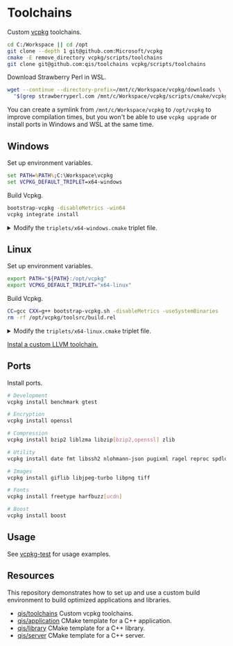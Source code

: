 # Toolchains
Custom [vcpkg](https://github.com/Microsoft/vcpkg) toolchains.

<!--
```sh
cd C:/Workspace || cd /opt
git clone git@github.com:Microsoft/vcpkg
cmake -E remove_directory vcpkg/scripts/toolchains
git clone git@github.com:qis/toolchains vcpkg/scripts/toolchains
```
-->

```sh
cd C:/Workspace || cd /opt
git clone --depth 1 git@github.com:Microsoft/vcpkg
cmake -E remove_directory vcpkg/scripts/toolchains
git clone git@github.com:qis/toolchains vcpkg/scripts/toolchains
```

Download Strawberry Perl in WSL.

```sh
wget --continue --directory-prefix=/mnt/c/Workspace/vcpkg/downloads \
  "$(grep strawberryperl.com /mnt/c/Workspace/vcpkg/scripts/cmake/vcpkg_find_acquire_program.cmake | cut -d\" -f2)"
```

You can create a symlink from `/mnt/c/Workspace/vcpkg` to `/opt/vcpkg` to improve compilation times, but you
won't be able to use `vcpkg upgrade` or install ports in Windows and WSL at the same time.

## Windows
Set up environment variables.

```cmd
set PATH=%PATH%;C:\Workspace\vcpkg
set VCPKG_DEFAULT_TRIPLET=x64-windows
```

Build Vcpkg.

```cmd
bootstrap-vcpkg -disableMetrics -win64
vcpkg integrate install
```

<details>
<summary>Modify the <code>triplets/x64-windows.cmake</code> triplet file.</summary>
Example for targeting specific CPUs and disabling exceptions and RTTI.

```cmake
set(VCPKG_TARGET_ARCHITECTURE x64)
set(VCPKG_CRT_LINKAGE dynamic)
set(VCPKG_LIBRARY_LINKAGE static)

set(VCPKG_C_FLAGS "/arch:AVX2 /favor:INTEL64")
set(VCPKG_CXX_FLAGS "/arch:AVX2 /favor:INTEL64 /EHs-c- /GR- /D_HAS_EXCEPTIONS=0 -DTBB_USE_EXCEPTIONS=0")

if(PORT STREQUAL "ragel")
  set(VCPKG_C_FLAGS "/arch:AVX2 /favor:INTEL64")
  set(VCPKG_CXX_FLAGS "/arch:AVX2 /favor:INTEL64")
endif()

if(PORT STREQUAL "fmt")
  set(VCPKG_CXX_FLAGS "${VCPKG_CXX_FLAGS} /DFMT_EXCEPTIONS=0")
endif()

if(PORT STREQUAL "harfbuzz")
  set(VCPKG_C_FLAGS "${VCPKG_C_FLAGS} /DHB_NO_MT=1")
  set(VCPKG_CXX_FLAGS "${VCPKG_CXX_FLAGS} /DHB_NO_MT=1")
endif()

if(PORT STREQUAL "pugixml")
  set(VCPKG_CXX_FLAGS "${VCPKG_CXX_FLAGS} /DPUGIXML_NO_EXCEPTIONS=1")
endif()

if(PORT STREQUAL "tbb")
  set(VCPKG_CXX_FLAGS "${VCPKG_CXX_FLAGS} /DTBB_USE_EXCEPTIONS=0")
endif()
```

NOTE: Use [/d2FH4](https://devblogs.microsoft.com/cppblog/making-cpp-exception-handling-smaller-x64/)
for faster exception handling.
</details>

## Linux
Set up environment variables.

```sh
export PATH="${PATH}:/opt/vcpkg"
export VCPKG_DEFAULT_TRIPLET="x64-linux"
```

Build Vcpkg.

```sh
CC=gcc CXX=g++ bootstrap-vcpkg.sh -disableMetrics -useSystemBinaries
rm -rf /opt/vcpkg/toolsrc/build.rel
```

<details>
<summary>Modify the <code>triplets/x64-linux.cmake</code> triplet file.</summary>
Example for targeting specific CPUs and disabling exceptions and RTTI.

```cmake
set(VCPKG_TARGET_ARCHITECTURE x64)
set(VCPKG_CRT_LINKAGE dynamic)
set(VCPKG_LIBRARY_LINKAGE static)

set(VCPKG_C_FLAGS "-march=broadwell -mavx2")
set(VCPKG_CXX_FLAGS "-march=broadwell -mavx2 -fno-exceptions -fno-rtti -DTBB_USE_EXCEPTIONS=0")

if(PORT STREQUAL "ragel")
  set(VCPKG_C_FLAGS "-march=broadwell -mavx2")
  set(VCPKG_CXX_FLAGS "-march=broadwell -mavx2")
endif()

if(PORT STREQUAL "fmt")
  set(VCPKG_CXX_FLAGS "${VCPKG_CXX_FLAGS} -DFMT_EXCEPTIONS=0")
endif()

if(PORT STREQUAL "harfbuzz")
  set(VCPKG_C_FLAGS "${VCPKG_C_FLAGS} -DHB_NO_MT=1")
  set(VCPKG_CXX_FLAGS "${VCPKG_CXX_FLAGS} -DHB_NO_MT=1")
endif()

if(PORT STREQUAL "pugixml")
  set(VCPKG_CXX_FLAGS "${VCPKG_CXX_FLAGS} -DPUGIXML_NO_EXCEPTIONS=1")
endif()

set(VCPKG_CMAKE_SYSTEM_NAME Linux)
```
</details>

[Instal a custom LLVM toolchain.](llvm/linux.md)

## Ports
Install ports.

```sh
# Development
vcpkg install benchmark gtest

# Encryption
vcpkg install openssl

# Compression
vcpkg install bzip2 liblzma libzip[bzip2,openssl] zlib

# Utility
vcpkg install date fmt libssh2 nlohmann-json pugixml ragel reproc spdlog tbb utf8proc

# Images
vcpkg install giflib libjpeg-turbo libpng tiff

# Fonts
vcpkg install freetype harfbuzz[ucdn]

# Boost
vcpkg install boost
```

<!--
### Windows
```cmd
git clone git@github.com:xnetsystems/backward vcpkg/ports/backward && ^
git clone git@github.com:xnetsystems/bcrypt vcpkg/ports/bcrypt && ^
git clone git@github.com:xnetsystems/compat vcpkg/ports/compat && ^
git clone git@github.com:xnetsystems/ice vcpkg/ports/ice && ^
git clone git@github.com:xnetsystems/pdf vcpkg/ports/pdf && ^
git clone git@github.com:xnetsystems/sql vcpkg/ports/sql && ^
git clone git:libraries/http vcpkg/ports/http

vcpkg install benchmark gtest ^
  openssl bzip2 liblzma libzip[bzip2,openssl] zlib ^
  date fmt libssh2 nlohmann-json pugixml ragel reproc spdlog tbb utf8proc ^
  giflib libjpeg-turbo libpng tiff ^
  freetype harfbuzz[ucdn] ^
  bcrypt compat ice pdf sql http ^
  boost
```

### Linux
```sh
git clone git@github.com:xnetsystems/backward vcpkg/ports/backward && \
git clone git@github.com:xnetsystems/bcrypt vcpkg/ports/bcrypt && \
git clone git@github.com:xnetsystems/compat vcpkg/ports/compat && \
git clone git@github.com:xnetsystems/ice vcpkg/ports/ice && \
git clone git@github.com:xnetsystems/pdf vcpkg/ports/pdf && \
git clone git@github.com:xnetsystems/sql vcpkg/ports/sql && \
git clone git:libraries/http vcpkg/ports/http

vcpkg install benchmark gtest \
  openssl bzip2 liblzma libzip[bzip2,openssl] zlib \
  date fmt libssh2 nlohmann-json pugixml ragel reproc spdlog utf8proc \
  giflib libjpeg-turbo libpng tiff \
  freetype harfbuzz[ucdn] \
  backward bcrypt compat ice pdf sql http \
  boost
```

### Vulkan
```cmd
vcpkg install benchmark gtest ^
  fmt ragel reproc spdlog tbb utf8proc ^
  giflib libjpeg-turbo libpng tiff ^
  freetype harfbuzz[ucdn] ^
  vulkan vulkan-memory-allocator volk
```

### Server
```sh
vcpkg install benchmark gtest fmt ragel reproc spdlog utf8proc
```
-->

## Usage
See [vcpkg-test](https://github.com/qis/vcpkg-test) for usage examples.

## Resources
This repository demonstrates how to set up and use a custom build environment to build
optimized applications and libraries.

* [qis/toolchains](https://github.com/qis/toolchains) Custom vcpkg toolchains.
* [qis/application](https://github.com/qis/application) CMake template for a C++ application.
* [qis/library](https://github.com/qis/library) CMake template for a C++ library.
* [qis/server](https://github.com/qis/server) CMake template for a C++ server.
